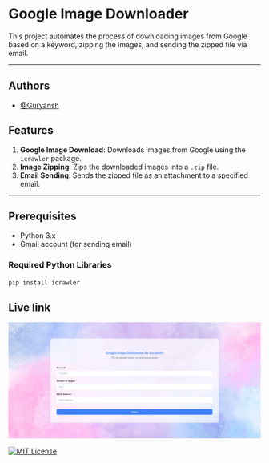 # Google Image Downloader

This project automates the process of downloading images from Google based on a keyword, zipping the images, and sending the zipped file via email.

---

## Authors

- [@Guryansh](https://www.github.com/Guryansh)
  
## Features

1. **Google Image Download**: Downloads images from Google using the `icrawler` package.
2. **Image Zipping**: Zips the downloaded images into a `.zip` file.
3. **Email Sending**: Sends the zipped file as an attachment to a specified email.

---

## Prerequisites

- Python 3.x
- Gmail account (for sending email)

### Required Python Libraries

```bash
pip install icrawler
```

## Live link

![Guryansh-Google-Image-Downloader-12-23-2024_01_39_PM.png](Guryansh-Google-Image-Downloader-12-23-2024_01_39_PM.png)


[![MIT License](https://img.shields.io/badge/License-MIT-green.svg)](https://choosealicense.com/licenses/mit/)